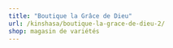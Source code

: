 ```yaml
---
title: "Boutique la Grâce de Dieu"
url: /kinshasa/boutique-la-grace-de-dieu-2/
shop: magasin de variétés
---
```

